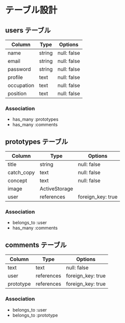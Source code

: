 # テーブル設計

## users テーブル

| Column     | Type   | Options     |
| ---------- | ------ | ----------- |
| name       | string | null: false |
| email      | string | null: false |
| password   | string | null: false |
| profile    | text   | null: false |
| occupation | text   | null: false |
| position   | text   | null: false |

### Association

- has_many :prototypes
- has_many :comments

## prototypes テーブル

| Column     | Type          | Options           |
| ---------- | ------------- | ----------------- |
| title      | string        | null: false       |
| catch_copy | text          | null: false       |
| concept    | text          | null: false       |
| image      | ActiveStorage |                   |
| user       | references    | foreign_key: true |

### Association

- belongs_to :user
- has_many :comments


## comments テーブル

| Column    | Type       | Options           |
| --------- | ---------- | ----------------- |
| text      | text       | null: false       |
| user      | references | foreign_key: true |
| prototype | references | foreign_key: true |

### Association

- belongs_to :user
- belongs_to :prototype